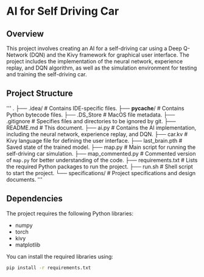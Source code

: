 # AI for Self Driving Car

## Overview

This project involves creating an AI for a self-driving car using a Deep Q-Network (DQN) and the Kivy framework for graphical user interface. The project includes the implementation of the neural network, experience replay, and DQN algorithm, as well as the simulation environment for testing and training the self-driving car.

## Project Structure
'''
.
├── .idea/                # Contains IDE-specific files.
├── __pycache__/          # Contains Python bytecode files.
├── .DS_Store             # MacOS file metadata.
├── .gitignore            # Specifies files and directories to be ignored by git.
├── README.md             # This document.
├── ai.py                 # Contains the AI implementation, including the neural network, experience replay, and DQN.
├── car.kv                # Kivy language file for defining the user interface.
├── last_brain.pth        # Saved state of the trained model.
├── map.py                # Main script for running the self-driving car simulation.
├── map_commented.py      # Commented version of `map.py` for better understanding of the code.
├── requirements.txt      # Lists the required Python packages to run the project.
├── run.sh                # Shell script to start the project.
└── specifications/       # Project specifications and design documents.
'''

## Dependencies

The project requires the following Python libraries:

- numpy
- torch
- kivy
- matplotlib

You can install the required libraries using:

```sh
pip install -r requirements.txt
